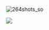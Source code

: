 ![264shots_so](https://github.com/carincon93/fitotecturaWebApp/assets/18555989/3894ee7b-29aa-48d8-8948-b271f04ff3b3)


<img src="https://github.com/carincon93/fitotecturaWebApp/blob/main/public/images/7a966aeb-0f5c-472e-97c1-4be1e8773edd.gif" />

